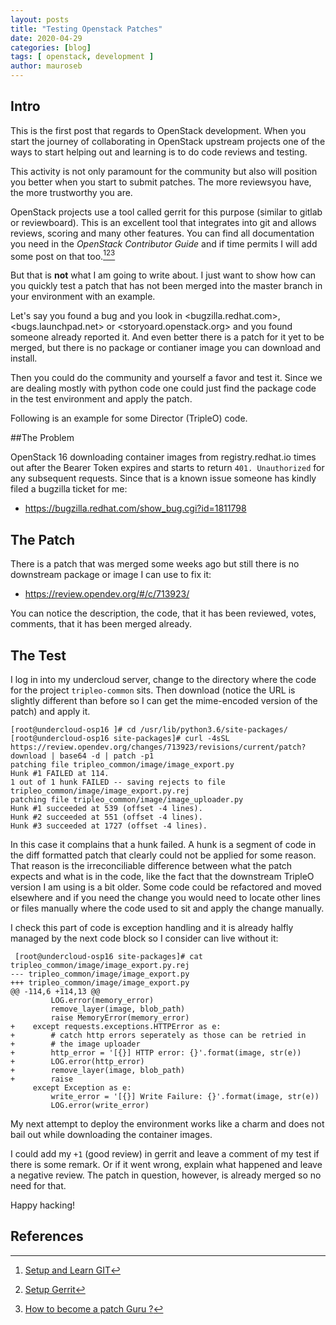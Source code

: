 ```yaml
---
layout: posts
title: "Testing Openstack Patches"
date: 2020-04-29
categories: [blog]
tags: [ openstack, development ]
author: mauroseb
---
```


## Intro

This is the first post that regards to OpenStack development.
When you start the journey of collaborating in OpenStack upstream projects one of the ways to start helping out and learning is to do code reviews and testing.

This activity is not only paramount for the community but also will position you better when you start to submit patches. The more reviewsyou have, the more trustworthy you are.

OpenStack projects use a tool called gerrit for this purpose (similar to gitlab or reviewboard). This is an excellent tool that integrates into git and allows reviews, scoring and many other features. You can find all documentation you need in the _OpenStack Contributor Guide_ and if time permits I will add some post on that too.[^1][^2][^3]

But that is **not** what I am going to write about. I just want to show how can you quickly test a patch that has not been merged into the master branch in your environment with an example.

Let's say you found a bug and you look in <bugzilla.redhat.com>, <bugs.launchpad.net> or <storyoard.openstack.org> and you found someone already reported it. And even better there is a patch for it yet to be merged, but there is no package or contianer image you can download and install.

Then you could do the community and yourself a favor and test it.
Since we are dealing mostly with python code one could just find the package code in the test environment and apply the patch.

Following is an example for some Director (TripleO) code.


##The Problem

OpenStack 16 downloading container images from registry.redhat.io times out after the Bearer Token expires and starts to return ```401. Unauthorized``` for any subsequent requests. Since that is a known issue someone has kindly filed a bugzilla ticket for me:
 - <https://bugzilla.redhat.com/show_bug.cgi?id=1811798>


## The Patch

There is a patch that was merged some weeks ago but still there is no downstream package or image I can use to fix it:
 - <https://review.opendev.org/#/c/713923/>

You can notice the description, the code, that it has been reviewed, votes, comments, that it has been merged already.


## The Test

I log in into my undercloud server, change to the directory where the code for the project ```tripleo-common``` sits. Then download (notice the URL is slightly different than before so I can get the mime-encoded version of the patch) and apply it.

~~~
[root@undercloud-osp16 ]# cd /usr/lib/python3.6/site-packages/
[root@undercloud-osp16 site-packages]# curl -4sSL https://review.opendev.org/changes/713923/revisions/current/patch?download | base64 -d | patch -p1
patching file tripleo_common/image/image_export.py
Hunk #1 FAILED at 114.
1 out of 1 hunk FAILED -- saving rejects to file tripleo_common/image/image_export.py.rej
patching file tripleo_common/image/image_uploader.py
Hunk #1 succeeded at 539 (offset -4 lines).
Hunk #2 succeeded at 551 (offset -4 lines).
Hunk #3 succeeded at 1727 (offset -4 lines).
~~~

In this case it complains that a hunk failed. A hunk is a segment of code in the diff formatted patch that clearly could not be applied for some reason. That reason is the irreconciliable difference between what the patch expects and what is in the code, like the fact that the downstream TripleO version I am using is a bit older. Some code could be refactored and moved elsewhere and if you need the change you would need to locate other lines or files manually where the code used to sit and apply the change manually.

I check this part of code is exception handling and it is already halfly managed by the next code block so I consider can live without it:

~~~
 [root@undercloud-osp16 site-packages]# cat tripleo_common/image/image_export.py.rej
--- tripleo_common/image/image_export.py
+++ tripleo_common/image/image_export.py
@@ -114,6 +114,13 @@
         LOG.error(memory_error)
         remove_layer(image, blob_path)
         raise MemoryError(memory_error)
+    except requests.exceptions.HTTPError as e:
+        # catch http errors seperately as those can be retried in
+        # the image uploader
+        http_error = '[{}] HTTP error: {}'.format(image, str(e))
+        LOG.error(http_error)
+        remove_layer(image, blob_path)
+        raise
     except Exception as e:
         write_error = '[{}] Write Failure: {}'.format(image, str(e))
         LOG.error(write_error)
~~~

My next attempt to deploy the environment works like a charm and does not bail out while downloading the container images.

I could add my ```+1``` (good review) in gerrit and leave a comment of my test if there is some remark. Or if it went wrong, explain what happened and leave a negative review.  The patch in question, however, is already merged so no need for that.

Happy hacking!


## References

[^1]:[Setup and Learn GIT](https://docs.openstack.org/contributors/common/git.html)
[^2]:[Setup Gerrit](https://docs.openstack.org/contributors/common/setup-gerrit.html)
[^3]:[How to become a patch Guru ?](https://docs.openstack.org/contributors/code-and-documentation/patch-best-practices.html)
